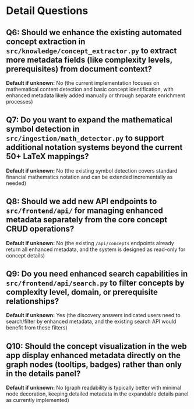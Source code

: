 # Detail Questions

## Q6: Should we enhance the existing automated concept extraction in `src/knowledge/concept_extractor.py` to extract more metadata fields (like complexity levels, prerequisites) from document context?
**Default if unknown:** No (the current implementation focuses on mathematical content detection and basic concept identification, with enhanced metadata likely added manually or through separate enrichment processes)

## Q7: Do you want to expand the mathematical symbol detection in `src/ingestion/math_detector.py` to support additional notation systems beyond the current 50+ LaTeX mappings?
**Default if unknown:** No (the existing symbol detection covers standard financial mathematics notation and can be extended incrementally as needed)

## Q8: Should we add new API endpoints to `src/frontend/api/` for managing enhanced metadata separately from the core concept CRUD operations?
**Default if unknown:** No (the existing `/api/concepts` endpoints already return all enhanced metadata, and the system is designed as read-only for concept details)

## Q9: Do you need enhanced search capabilities in `src/frontend/api/search.py` to filter concepts by complexity level, domain, or prerequisite relationships?
**Default if unknown:** Yes (the discovery answers indicated users need to search/filter by enhanced metadata, and the existing search API would benefit from these filters)

## Q10: Should the concept visualization in the web app display enhanced metadata directly on the graph nodes (tooltips, badges) rather than only in the details panel?
**Default if unknown:** No (graph readability is typically better with minimal node decoration, keeping detailed metadata in the expandable details panel as currently implemented)